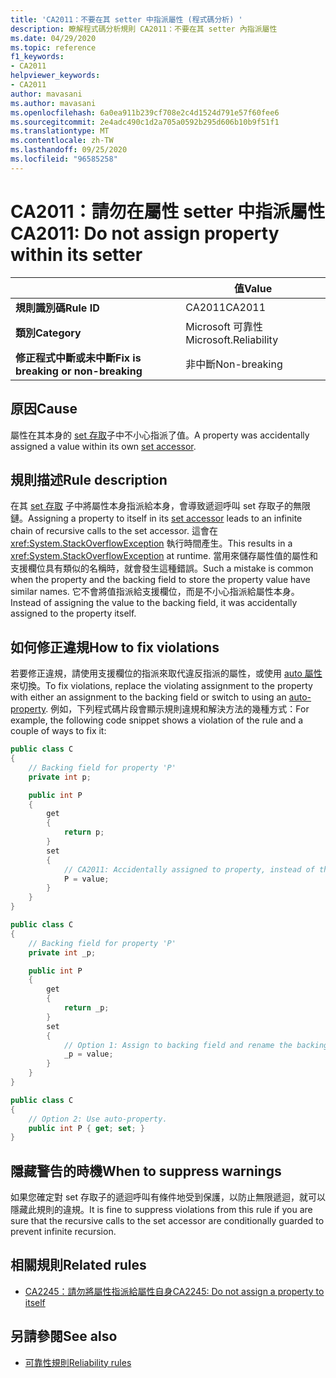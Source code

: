 ```yaml
---
title: 'CA2011：不要在其 setter 中指派屬性 (程式碼分析) '
description: 瞭解程式碼分析規則 CA2011：不要在其 setter 內指派屬性
ms.date: 04/29/2020
ms.topic: reference
f1_keywords:
- CA2011
helpviewer_keywords:
- CA2011
author: mavasani
ms.author: mavasani
ms.openlocfilehash: 6a0ea911b239cf708e2c4d1524d791e57f60fee6
ms.sourcegitcommit: 2e4adc490c1d2a705a0592b295d606b10b9f51f1
ms.translationtype: MT
ms.contentlocale: zh-TW
ms.lasthandoff: 09/25/2020
ms.locfileid: "96585258"
---
```

# <a name="ca2011-do-not-assign-property-within-its-setter"></a><span data-ttu-id="96a46-103">CA2011：請勿在屬性 setter 中指派屬性</span><span class="sxs-lookup"><span data-stu-id="96a46-103">CA2011: Do not assign property within its setter</span></span>

| | <span data-ttu-id="96a46-104">值</span><span class="sxs-lookup"><span data-stu-id="96a46-104">Value</span></span> |
|-|-|
| <span data-ttu-id="96a46-105">**規則識別碼**</span><span class="sxs-lookup"><span data-stu-id="96a46-105">**Rule ID**</span></span> |<span data-ttu-id="96a46-106">CA2011</span><span class="sxs-lookup"><span data-stu-id="96a46-106">CA2011</span></span>|
| <span data-ttu-id="96a46-107">**類別**</span><span class="sxs-lookup"><span data-stu-id="96a46-107">**Category**</span></span> |<span data-ttu-id="96a46-108">Microsoft 可靠性</span><span class="sxs-lookup"><span data-stu-id="96a46-108">Microsoft.Reliability</span></span>|
| <span data-ttu-id="96a46-109">**修正程式中斷或未中斷**</span><span class="sxs-lookup"><span data-stu-id="96a46-109">**Fix is breaking or non-breaking**</span></span> |<span data-ttu-id="96a46-110">非中斷</span><span class="sxs-lookup"><span data-stu-id="96a46-110">Non-breaking</span></span>|

## <a name="cause"></a><span data-ttu-id="96a46-111">原因</span><span class="sxs-lookup"><span data-stu-id="96a46-111">Cause</span></span>

<span data-ttu-id="96a46-112">屬性在其本身的 [set 存取](../../../csharp/programming-guide/classes-and-structs/using-properties.md#the-set-accessor)子中不小心指派了值。</span><span class="sxs-lookup"><span data-stu-id="96a46-112">A property was accidentally assigned a value within its own [set accessor](../../../csharp/programming-guide/classes-and-structs/using-properties.md#the-set-accessor).</span></span>

## <a name="rule-description"></a><span data-ttu-id="96a46-113">規則描述</span><span class="sxs-lookup"><span data-stu-id="96a46-113">Rule description</span></span>

<span data-ttu-id="96a46-114">在其 [set 存取](../../../csharp/programming-guide/classes-and-structs/using-properties.md#the-set-accessor) 子中將屬性本身指派給本身，會導致遞迴呼叫 set 存取子的無限鏈。</span><span class="sxs-lookup"><span data-stu-id="96a46-114">Assigning a property to itself in its [set accessor](../../../csharp/programming-guide/classes-and-structs/using-properties.md#the-set-accessor) leads to an infinite chain of recursive calls to the set accessor.</span></span> <span data-ttu-id="96a46-115">這會在 <xref:System.StackOverflowException> 執行時間產生。</span><span class="sxs-lookup"><span data-stu-id="96a46-115">This results in a <xref:System.StackOverflowException> at runtime.</span></span> <span data-ttu-id="96a46-116">當用來儲存屬性值的屬性和支援欄位具有類似的名稱時，就會發生這種錯誤。</span><span class="sxs-lookup"><span data-stu-id="96a46-116">Such a mistake is common when the property and the backing field to store the property value have similar names.</span></span> <span data-ttu-id="96a46-117">它不會將值指派給支援欄位，而是不小心指派給屬性本身。</span><span class="sxs-lookup"><span data-stu-id="96a46-117">Instead of assigning the value to the backing field, it was accidentally assigned to the property itself.</span></span>

## <a name="how-to-fix-violations"></a><span data-ttu-id="96a46-118">如何修正違規</span><span class="sxs-lookup"><span data-stu-id="96a46-118">How to fix violations</span></span>

<span data-ttu-id="96a46-119">若要修正違規，請使用支援欄位的指派來取代違反指派的屬性，或使用 [auto 屬性](../../../csharp/programming-guide/classes-and-structs/auto-implemented-properties.md)來切換。</span><span class="sxs-lookup"><span data-stu-id="96a46-119">To fix violations, replace the violating assignment to the property with either an assignment to the backing field or switch to using an [auto-property](../../../csharp/programming-guide/classes-and-structs/auto-implemented-properties.md).</span></span> <span data-ttu-id="96a46-120">例如，下列程式碼片段會顯示規則違規和解決方法的幾種方式：</span><span class="sxs-lookup"><span data-stu-id="96a46-120">For example, the following code snippet shows a violation of the rule and a couple of ways to fix it:</span></span>

```csharp
public class C
{
    // Backing field for property 'P'
    private int p;

    public int P
    {
        get
        {
            return p;
        }
        set
        {
            // CA2011: Accidentally assigned to property, instead of the backing field.
            P = value;
        }
    }
}
```

```csharp
public class C
{
    // Backing field for property 'P'
    private int _p;

    public int P
    {
        get
        {
            return _p;
        }
        set
        {
            // Option 1: Assign to backing field and rename the backing field for clarity.
            _p = value;
        }
    }
}
```

```csharp
public class C
{
    // Option 2: Use auto-property.
    public int P { get; set; }
}
```

## <a name="when-to-suppress-warnings"></a><span data-ttu-id="96a46-121">隱藏警告的時機</span><span class="sxs-lookup"><span data-stu-id="96a46-121">When to suppress warnings</span></span>

<span data-ttu-id="96a46-122">如果您確定對 set 存取子的遞迴呼叫有條件地受到保護，以防止無限遞迴，就可以隱藏此規則的違規。</span><span class="sxs-lookup"><span data-stu-id="96a46-122">It is fine to suppress violations from this rule if you are sure that the recursive calls to the set accessor are conditionally guarded to prevent infinite recursion.</span></span>

## <a name="related-rules"></a><span data-ttu-id="96a46-123">相關規則</span><span class="sxs-lookup"><span data-stu-id="96a46-123">Related rules</span></span>

- [<span data-ttu-id="96a46-124">CA2245：請勿將屬性指派給屬性自身</span><span class="sxs-lookup"><span data-stu-id="96a46-124">CA2245: Do not assign a property to itself</span></span>](ca2245.md)

## <a name="see-also"></a><span data-ttu-id="96a46-125">另請參閱</span><span class="sxs-lookup"><span data-stu-id="96a46-125">See also</span></span>

- [<span data-ttu-id="96a46-126">可靠性規則</span><span class="sxs-lookup"><span data-stu-id="96a46-126">Reliability rules</span></span>](reliability-warnings.md)
